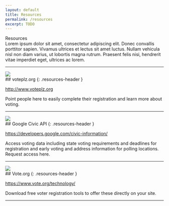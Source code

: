 ```yaml
---
layout: default
title: Resources
permalink: /resources
excerpt: TODO
---
```


<div class="page-header">
  Resources
  <div class="inner">
    Lorem ipsum dolor sit amet, consectetur adipiscing elit. Donec convallis porttitor sapien. Vivamus ultrices et lectus sit amet luctus. Nullam vehicula nisl non diam varius, ut lobortis magna rutrum. Praesent felis nisi, hendrerit vitae imperdiet eget, ultrices ac lorem. 
  </div>
</div>

---

<div class="resource-item" markdown="1">

<div class="resource-image" markdown="1">
<a href="http://www.voteplz.org" class="resource-image-inner" markdown="1">
<img src="{{site.baseurl}}/assets/images/voteplz_logo.svg" class="voteplz" />
</a>
</div>

<div class="resource-text" markdown="1">
## voteplz.org
{: .resources-header }

<http://www.voteplz.org>

Point people here to easily complete their registration and learn more about voting.
</div>

</div>

---

<div class="resource-item" markdown="1">

<div class="resource-image" markdown="1">
<a href="https://developers.google.com/civic-information/" class="resource-image-inner" markdown="1">
<img src="{{site.baseurl}}/assets/images/Google_2015_logo.svg" class="google" />
</a>
</div>

<div class="resource-text" markdown="1">
## Google Civic API
{: .resources-header }

<https://developers.google.com/civic-information/>

Access voting data including state voting requirements and deadlines for registration and early voting and address information for polling locations. Request access here.
</div>

</div>

---

<div class="resource-item" markdown="1">

<div class="resource-image" markdown="1">
<a href="https://www.vote.org/technology/" class="resource-image-inner" markdown="1">
<img src="{{site.baseurl}}/assets/images/vote-logo.png" class="voteorg" />
</a>
</div>

<div class="resource-text" markdown="1">
## Vote.org
{: .resources-header }

<https://www.vote.org/technology/>

Download free voter registration tools to offer these directly on your site.
</div>

</div>

---
